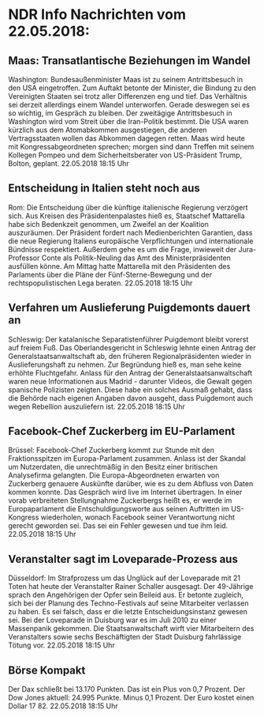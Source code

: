 # NDR Info Nachrichten vom 22.05.2018:


## Maas: Transatlantische Beziehungen im Wandel
Washington:					Bundesaußenminister Maas ist zu seinem Antrittsbesuch in den USA eingetroffen. Zum Auftakt betonte der Minister, die Bindung zu den Vereinigten Staaten sei trotz aller Differenzen eng und tief. Das Verhältnis sei derzeit allerdings einem Wandel unterworfen. Gerade deswegen sei es so wichtig, im Gespräch zu bleiben. Der zweitägige Antrittsbesuch in Washington wird vom Streit über die Iran-Politik bestimmt. Die USA waren kürzlich aus dem Atomabkommen ausgestiegen, die anderen Vertragsstaaten wollen das Abkommen dagegen retten. Maas wird heute mit Kongressabgeordneten sprechen; morgen sind dann Treffen mit seinem Kollegen Pompeo und dem Sicherheitsberater von US-Präsident Trump, Bolton, geplant. 22.05.2018 18:15 Uhr 

## Entscheidung in Italien steht noch aus
Rom: Die Entscheidung über die künftige italienische Regierung verzögert sich. Aus Kreisen des Präsidentenpalastes hieß es, Staatschef Mattarella habe sich Bedenkzeit genommen, um Zweifel an der Koalition auszuräumen. Der Präsident fordert nach Medienberichten Garantien, dass die neue Regierung Italiens europäische Verpflichtungen und internationale Bündnisse respektiert. Außerdem gehe es um die Frage, inwieweit der Jura-Professor Conte als Politik-Neuling das Amt des Ministerpräsidenten ausfüllen könne. Am Mittag hatte Mattarella mit den Präsidenten des Parlaments über die Pläne der Fünf-Sterne-Bewegung und der rechtspopulistischen Lega beraten. 22.05.2018 18:15 Uhr 

## Verfahren um Auslieferung Puigdemonts dauert an
Schleswig: Der katalanische Separatistenführer Puigdemont bleibt vorerst auf freiem Fuß. Das Oberlandesgericht in Schleswig lehnte einen Antrag der Generalstaatsanwaltschaft ab, den früheren Regionalpräsidenten wieder in Auslieferungshaft zu nehmen. Zur Begründung hieß es, man sehe keine erhöhte Fluchtgefahr. Anlass für den Antrag der Generalstaatsanwaltschaft waren neue Informationen aus Madrid - darunter Videos, die Gewalt gegen spanische Polizisten zeigten. Diese habe ein solches Ausmaß gehabt, dass die Behörde nach eigenen Angaben davon ausgeht, dass Puigdemont auch wegen Rebellion auszuliefern ist. 22.05.2018 18:15 Uhr 

## Facebook-Chef Zuckerberg im EU-Parlament
Brüssel:	Facebook-Chef Zuckerberg kommt zur Stunde mit den Fraktionsspitzen im Europa-Parlament zusammen. Anlass ist der Skandal um Nutzerdaten, die unrechtmäßig in den Besitz einer britischen Analysefirma gelangten. Die Europa-Abgeordneten erwarten von Zuckerberg genauere Auskünfte darüber, wie es zu dem Abfluss von Daten kommen konnte. Das Gespräch wird live im Internet übertragen. In einer vorab verbreiteten Stellungnahme Zuckerbergs heißt es, er werde im Europaparlament die Entschuldigungsworte aus seinen Auftritten im US-Kongress wiederholen, wonach Facebook seiner Verantwortung nicht gerecht geworden sei. Das sei ein Fehler gewesen und tue ihm leid. 22.05.2018 18:15 Uhr 

## Veranstalter sagt im Loveparade-Prozess aus
Düsseldorf:	Im Strafprozess um das Unglück auf der Loveparade mit 21 Toten hat heute der Veranstalter Rainer Schaller ausgesagt. Der 49-Jährige sprach den Angehörigen der Opfer sein Beileid aus. Er betonte zugleich, sich bei der Planung des Techno-Festivals auf seine Mitarbeiter verlassen zu haben. Es sei falsch, dass er die letzte Entscheidungsinstanz gewesen sei. Bei der Loveparade in Duisburg war es im Juli 2010 zu einer Massenpanik gekommen. Die Staatsanwaltschaft wirft vier Mitarbeitern des Veranstalters sowie sechs Beschäftigten der Stadt Duisburg fahrlässige Tötung vor. 22.05.2018 18:15 Uhr 

## Börse Kompakt
Der Dax schließt bei 13.170 Punkten. Das ist ein Plus von 0,7 Prozent. Der Dow Jones aktuell: 24.995 Punkte. Minus 0,1 Prozent. Der Euro kostet einen Dollar 17 82. 22.05.2018 18:15 Uhr 
